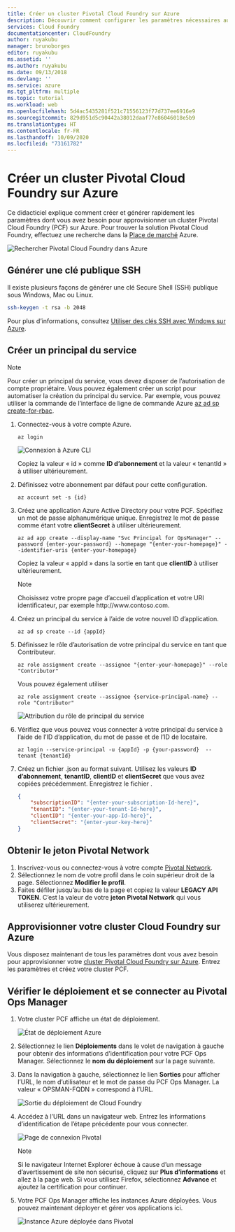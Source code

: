 ```yaml
---
title: Créer un cluster Pivotal Cloud Foundry sur Azure
description: Découvrir comment configurer les paramètres nécessaires au provisionnement d’un cluster Pivotal Cloud Foundry (PCF) sur Azure
services: Cloud Foundry
documentationcenter: CloudFoundry
author: ruyakubu
manager: brunoborges
editor: ruyakubu
ms.assetid: ''
ms.author: ruyakubu
ms.date: 09/13/2018
ms.devlang: ''
ms.service: azure
ms.tgt_pltfrm: multiple
ms.topic: tutorial
ms.workload: web
ms.openlocfilehash: 5d4ac5435281f521c71556123f77d737ee6916e9
ms.sourcegitcommit: 829d951d5c90442a38012daaf77e86046018e5b9
ms.translationtype: HT
ms.contentlocale: fr-FR
ms.lasthandoff: 10/09/2020
ms.locfileid: "73161782"
---
```

# <a name="create-a-pivotal-cloud-foundry-cluster-on-azure"></a>Créer un cluster Pivotal Cloud Foundry sur Azure

Ce didacticiel explique comment créer et générer rapidement les paramètres dont vous avez besoin pour approvisionner un cluster Pivotal Cloud Foundry (PCF) sur Azure. Pour trouver la solution Pivotal Cloud Foundry, effectuez une recherche dans la [Place de marché](https://azuremarketplace.microsoft.com/marketplace/apps/pivotal.pivotal-cloud-foundry) Azure.

![Rechercher Pivotal Cloud Foundry dans Azure](media/deploy/pcf-marketplace.png)


## <a name="generate-an-ssh-public-key"></a>Générer une clé publique SSH

Il existe plusieurs façons de générer une clé Secure Shell (SSH) publique sous Windows, Mac ou Linux.

```Bash
ssh-keygen -t rsa -b 2048
```

Pour plus d’informations, consultez [Utiliser des clés SSH avec Windows sur Azure](https://docs.microsoft.com/azure/virtual-machines/linux/ssh-from-windows).

## <a name="create-a-service-principal"></a>Créer un principal du service

> [!NOTE]
>
> Pour créer un principal du service, vous devez disposer de l’autorisation de compte propriétaire. Vous pouvez également créer un script pour automatiser la création du principal du service. Par exemple, vous pouvez utiliser la commande de l’interface de ligne de commande Azure [az ad sp create-for-rbac](https://docs.microsoft.com/cli/azure/ad/sp?view=azure-cli-latest).

1. Connectez-vous à votre compte Azure.

    `az login`

    ![Connexion à Azure CLI](media/deploy/az-login-output.png )
 
    Copiez la valeur « id » comme **ID d’abonnement** et la valeur « tenantId » à utiliser ultérieurement.

2. Définissez votre abonnement par défaut pour cette configuration.

    `az account set -s {id}`

3. Créez une application Azure Active Directory pour votre PCF. Spécifiez un mot de passe alphanumérique unique. Enregistrez le mot de passe comme étant votre **clientSecret** à utiliser ultérieurement.

    `az ad app create --display-name "Svc Principal for OpsManager" --password {enter-your-password} --homepage "{enter-your-homepage}" --identifier-uris {enter-your-homepage}`

    Copiez la valeur « appId » dans la sortie en tant que **clientID** à utiliser ultérieurement.

    > [!NOTE]
    >
    > Choisissez votre propre page d’accueil d’application et votre URI identificateur, par exemple http\://www\.contoso.com.

4. Créez un principal du service à l’aide de votre nouvel ID d’application.

    `az ad sp create --id {appId}`

5. Définissez le rôle d’autorisation de votre principal du service en tant que Contributeur.

    `az role assignment create --assignee "{enter-your-homepage}" --role "Contributor"`

    Vous pouvez également utiliser

    `az role assignment create --assignee {service-principal-name} --role "Contributor"`

    ![Attribution du rôle de principal du service](media/deploy/svc-princ.png )

6. Vérifiez que vous pouvez vous connecter à votre principal du service à l’aide de l’ID d’application, du mot de passe et de l’ID de locataire.

    `az login --service-principal -u {appId} -p {your-password}  --tenant {tenantId}`

7. Créez un fichier .json au format suivant. Utilisez les valeurs **ID d’abonnement**, **tenantID**, **clientID** et **clientSecret** que vous avez copiées précédemment. Enregistrez le fichier .

    ```json
    {
        "subscriptionID": "{enter-your-subscription-Id-here}",
        "tenantID": "{enter-your-tenant-Id-here}",
        "clientID": "{enter-your-app-Id-here}",
        "clientSecret": "{enter-your-key-here}"
    }
    ```

## <a name="get-the-pivotal-network-token"></a>Obtenir le jeton Pivotal Network

1. Inscrivez-vous ou connectez-vous à votre compte [Pivotal Network](https://network.pivotal.io).
2. Sélectionnez le nom de votre profil dans le coin supérieur droit de la page. Sélectionnez **Modifier le profil**.
3. Faites défiler jusqu’au bas de la page et copiez la valeur **LEGACY API TOKEN**. C’est la valeur de votre **jeton Pivotal Network** qui vous utiliserez ultérieurement.

## <a name="provision-your-cloud-foundry-cluster-on-azure"></a>Approvisionner votre cluster Cloud Foundry sur Azure

Vous disposez maintenant de tous les paramètres dont vous avez besoin pour approvisionner votre [cluster Pivotal Cloud Foundry sur Azure](https://azuremarketplace.microsoft.com/marketplace/apps/pivotal.pivotal-cloud-foundry).
Entrez les paramètres et créez votre cluster PCF.

## <a name="verify-the-deployment-and-sign-in-to-the-pivotal-ops-manager"></a>Vérifier le déploiement et se connecter au Pivotal Ops Manager

1. Votre cluster PCF affiche un état de déploiement.

    ![État de déploiement Azure](media/deploy/deployment.png )

2. Sélectionnez le lien **Déploiements** dans le volet de navigation à gauche pour obtenir des informations d’identification pour votre PCF Ops Manager. Sélectionnez le **nom du déploiement** sur la page suivante.
3. Dans la navigation à gauche, sélectionnez le lien **Sorties** pour afficher l’URL, le nom d’utilisateur et le mot de passe du PCF Ops Manager. La valeur « OPSMAN-FQDN » correspond à l’URL.
 
    ![Sortie du déploiement de Cloud Foundry](media/deploy/deploy-outputs.png )
 
4. Accédez à l’URL dans un navigateur web. Entrez les informations d’identification de l’étape précédente pour vous connecter.

    ![Page de connexion Pivotal](media/deploy/pivotal-login.png )
         
    > [!NOTE]
    >
    > Si le navigateur Internet Explorer échoue à cause d’un message d’avertissement de site non sécurisé, cliquez sur **Plus d’informations** et allez à la page web. Si vous utilisez Firefox, sélectionnez **Advance** et ajoutez la certification pour continuer.

5. Votre PCF Ops Manager affiche les instances Azure déployées. Vous pouvez maintenant déployer et gérer vos applications ici.
               
    ![Instance Azure déployée dans Pivotal](media/deploy/ops-mgr.png )
 
